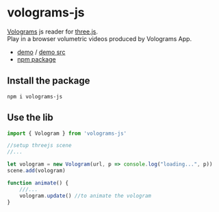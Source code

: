 # volograms-js
[Volograms](https://www.volograms.com/) js reader for [three.js](https://threejs.org/).  
Play in a browser volumetric videos produced by Volograms App.

- [demo](https://remmel.github.io/volograms-js) / [demo src](https://github.com/remmel/volograms-js/blob/main/src/demo.js)  
- [npm package](https://www.npmjs.com/package/volograms-js)

## Install the package
`npm i volograms-js`

## Use the lib
```javascript
import { Vologram } from 'volograms-js'

//setup threejs scene
//...

let vologram = new Vologram(url, p => console.log("loading...", p))
scene.add(vologram)

function animate() {
    ///...
    vologram.update() //to animate the vologram
}
```
